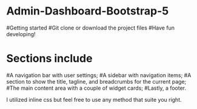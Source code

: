 # Admin-Dashboard-Bootstrap-5
#Getting started
#Git clone or download the project files
#Have fun developing!

# Sections include
#A navigation bar with user settings;
#A sidebar with navigation items;
#A section to show the title, tagline, and breadcrumbs for the current page;
#The main content area with a couple of widget cards;
#Lastly, a footer.

I utilized inline css but feel free to use any method that suite you right.